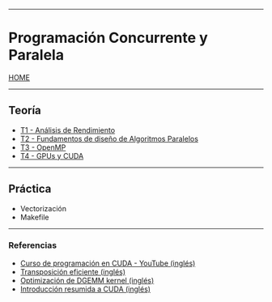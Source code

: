 
---
# Programación Concurrente y Paralela

[HOME](../../README.md)

---

## Teoría

- [T1 - Análisis de Rendimiento](UNIOVI/3S1_Redes/data/T1.md)
- [T2 - Fundamentos de diseño de Algoritmos Paralelos](UNIOVI/3S1_PCP/data/T2.md)
- [T3 - OpenMP](UNIOVI/3S1_PCP/data/T3.md)
- [T4 - GPUs y CUDA](UNIOVI/3S1_PCP/data/T4.md)

---
## Práctica

- Vectorización
- Makefile

---
### Referencias
- [Curso de programación en CUDA - YouTube (inglés)](https://www.youtube.com/watch?v=86FAWCzIe_4)
- [Transposición eficiente (inglés)](https://developer.nvidia.com/blog/efficient-matrix-transpose-cuda-cc/)
- [Optimización de DGEMM kernel (inglés)](https://siboehm.com/articles/22/CUDA-MMM)
- [Introducción resumida a CUDA (inglés)](https://developer.nvidia.com/blog/even-easier-introduction-cuda/)